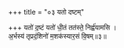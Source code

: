+++
title = "०३ यतो दष्टम्"

+++
यतो॑ द॒ष्टं यतो॑ धी॒तं तत॑स्ते॒ निर्ह्व॑यामसि ।  
अ॒र्भस्य॑ तृप्रदं॒शिनो॑ म॒शक॑स्यार॒सं वि॒षम्॥३॥  
